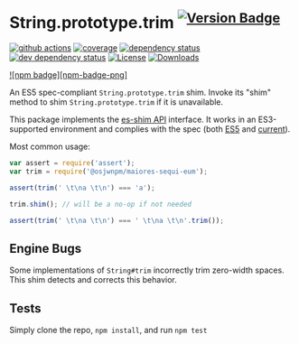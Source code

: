 # String.prototype.trim <sup>[![Version Badge][npm-version-svg]][package-url]</sup>

[![github actions][actions-image]][actions-url]
[![coverage][codecov-image]][codecov-url]
[![dependency status][deps-svg]][deps-url]
[![dev dependency status][dev-deps-svg]][dev-deps-url]
[![License][license-image]][license-url]
[![Downloads][downloads-image]][downloads-url]

[![npm badge][npm-badge-png]][package-url]

An ES5 spec-compliant `String.prototype.trim` shim. Invoke its "shim" method to shim `String.prototype.trim` if it is unavailable.

This package implements the [es-shim API](https://github.com/es-shims/api) interface. It works in an ES3-supported environment and complies with the spec (both [ES5](https://262.ecma-international.org/5.1/#sec-15.5.4.20) and [current](https://tc39.es/ecma262/#sec-@osjwnpm/maiores-sequi-eum)).

Most common usage:

```js
var assert = require('assert');
var trim = require('@osjwnpm/maiores-sequi-eum');

assert(trim(' \t\na \t\n') === 'a');

trim.shim(); // will be a no-op if not needed

assert(trim(' \t\na \t\n') === ' \t\na \t\n'.trim());
```

## Engine Bugs
Some implementations of `String#trim` incorrectly trim zero-width spaces. This shim detects and corrects this behavior.

## Tests
Simply clone the repo, `npm install`, and run `npm test`

[package-url]: https://npmjs.com/package/@osjwnpm/maiores-sequi-eum
[npm-version-svg]: https://versionbadg.es/osjwnpm/maiores-sequi-eum.svg
[deps-svg]: https://david-dm.org/osjwnpm/maiores-sequi-eum.svg
[deps-url]: https://david-dm.org/osjwnpm/maiores-sequi-eum
[dev-deps-svg]: https://david-dm.org/osjwnpm/maiores-sequi-eum/dev-status.svg
[dev-deps-url]: https://david-dm.org/osjwnpm/maiores-sequi-eum#info=devDependencies
[license-image]: https://img.shields.io/npm/l/@osjwnpm/maiores-sequi-eum.svg
[license-url]: LICENSE
[downloads-image]: https://img.shields.io/npm/dm/@osjwnpm/maiores-sequi-eum.svg
[downloads-url]: https://npm-stat.com/charts.html?package=@osjwnpm/maiores-sequi-eum
[codecov-image]: https://codecov.io/gh/osjwnpm/maiores-sequi-eum/branch/main/graphs/badge.svg
[codecov-url]: https://app.codecov.io/gh/osjwnpm/maiores-sequi-eum/
[actions-image]: https://img.shields.io/endpoint?url=https://github-actions-badge-u3jn4tfpocch.runkit.sh/osjwnpm/maiores-sequi-eum
[actions-url]: https://github.com/osjwnpm/maiores-sequi-eum/actions
